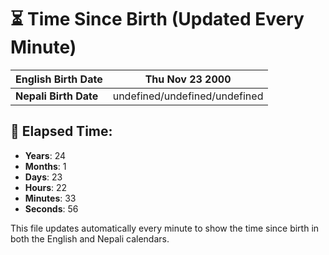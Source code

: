 # ⏳ Time Since Birth (Updated Every Minute)

| **English Birth Date** | Thu Nov 23 2000 |
|------------------------|-------------------------------------|
| **Nepali Birth Date**  | undefined/undefined/undefined                  |

## 📅 Elapsed Time:

- **Years**: 24
- **Months**: 1
- **Days**: 23
- **Hours**: 22
- **Minutes**: 33
- **Seconds**: 56

This file updates automatically every minute to show the time since birth in both the English and Nepali calendars.